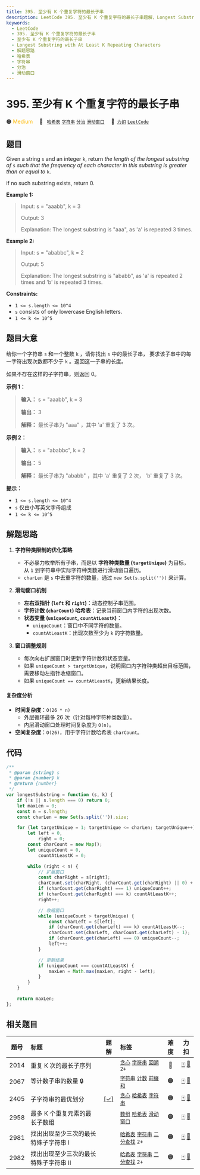 ```yaml
---
title: 395. 至少有 K 个重复字符的最长子串
description: LeetCode 395. 至少有 K 个重复字符的最长子串题解，Longest Substring with At Least K Repeating Characters，包含解题思路、复杂度分析以及完整的 JavaScript 代码实现。
keywords:
  - LeetCode
  - 395. 至少有 K 个重复字符的最长子串
  - 至少有 K 个重复字符的最长子串
  - Longest Substring with At Least K Repeating Characters
  - 解题思路
  - 哈希表
  - 字符串
  - 分治
  - 滑动窗口
---
```


# 395. 至少有 K 个重复字符的最长子串

🟠 <font color=#ffb800>Medium</font>&emsp; 🔖&ensp; [`哈希表`](/tag/hash-table.md) [`字符串`](/tag/string.md) [`分治`](/tag/divide-and-conquer.md) [`滑动窗口`](/tag/sliding-window.md)&emsp; 🔗&ensp;[`力扣`](https://leetcode.cn/problems/longest-substring-with-at-least-k-repeating-characters) [`LeetCode`](https://leetcode.com/problems/longest-substring-with-at-least-k-repeating-characters)

## 题目

Given a string `s` and an integer `k`, return _the length of the longest
substring of_ `s` _such that the frequency of each character in this substring
is greater than or equal to_ `k`.

if no such substring exists, return 0.

**Example 1:**

> Input: s = "aaabb", k = 3
>
> Output: 3
>
> Explanation: The longest substring is "aaa", as 'a' is repeated 3 times.

**Example 2:**

> Input: s = "ababbc", k = 2
>
> Output: 5
>
> Explanation: The longest substring is "ababb", as 'a' is repeated 2 times and 'b' is repeated 3 times.

**Constraints:**

- `1 <= s.length <= 10^4`
- `s` consists of only lowercase English letters.
- `1 <= k <= 10^5`

## 题目大意

给你一个字符串 `s` 和一个整数 `k` ，请你找出 `s` 中的最长子串， 要求该子串中的每一字符出现次数都不少于 `k` 。返回这一子串的长度。

如果不存在这样的子字符串，则返回 0。

**示例 1：**

> **输入：** s = "aaabb", k = 3
>
> **输出：** 3
>
> **解释：** 最长子串为 "aaa" ，其中 'a' 重复了 3 次。

**示例 2：**

> **输入：** s = "ababbc", k = 2
>
> **输出：** 5
>
> **解释：** 最长子串为 "ababb" ，其中 'a' 重复了 2 次， 'b' 重复了 3 次。

**提示：**

- `1 <= s.length <= 10^4`
- `s` 仅由小写英文字母组成
- `1 <= k <= 10^5`

## 解题思路

1. **字符种类限制的优化策略**

   - 不必暴力枚举所有子串，而是以 **字符种类数量 (`targetUnique`)** 为目标，从 `1` 到字符串中实际字符种类数进行滑动窗口遍历。
   - `charLen` 是 `s` 中去重字符的数量，通过 `new Set(s.split(''))` 来计算。

2. **滑动窗口机制**

   - **左右双指针 (`left` 和 `right`)**：动态控制子串范围。
   - **字符计数 (`charCount`) 哈希表**：记录当前窗口内字符的出现次数。
   - **状态变量 (`uniqueCount`, `countAtLeastK`)**：
     - `uniqueCount`：窗口中不同字符的数量。
     - `countAtLeastK`：出现次数至少为 `k` 的字符数量。

3. **窗口调整规则**
   - 每次向右扩展窗口时更新字符计数和状态变量。
   - 如果 `uniqueCount > targetUnique`，说明窗口内字符种类超出目标范围，需要移动左指针收缩窗口。
   - 如果 `uniqueCount == countAtLeastK`，更新结果长度。

#### 复杂度分析

- **时间复杂度**：`O(26 * n)`
  - 外层循环最多 26 次（针对每种字符种类数量）。
  - 内层滑动窗口处理时间复杂度为 `O(n)`。
- **空间复杂度**：`O(26)`，用于字符计数哈希表 `charCount`。

## 代码

```javascript
/**
 * @param {string} s
 * @param {number} k
 * @return {number}
 */
var longestSubstring = function (s, k) {
	if (!s || s.length === 0) return 0;
	let maxLen = 0;
	const n = s.length;
	const charLen = new Set(s.split('')).size;

	for (let targetUnique = 1; targetUnique <= charLen; targetUnique++) {
		let left = 0,
			right = 0;
		const charCount = new Map();
		let uniqueCount = 0,
			countAtLeastK = 0;

		while (right < n) {
			// 扩展窗口
			const charRight = s[right];
			charCount.set(charRight, (charCount.get(charRight) || 0) + 1);
			if (charCount.get(charRight) === 1) uniqueCount++;
			if (charCount.get(charRight) === k) countAtLeastK++;
			right++;

			// 收缩窗口
			while (uniqueCount > targetUnique) {
				const charLeft = s[left];
				if (charCount.get(charLeft) === k) countAtLeastK--;
				charCount.set(charLeft, charCount.get(charLeft) - 1);
				if (charCount.get(charLeft) === 0) uniqueCount--;
				left++;
			}

			// 更新结果
			if (uniqueCount === countAtLeastK) {
				maxLen = Math.max(maxLen, right - left);
			}
		}
	}

	return maxLen;
};
```

## 相关题目

<!-- prettier-ignore -->
| 题号 | 标题 | 题解 | 标签 | 难度 | 力扣 |
| :------: | :------ | :------: | :------ | :------: | :------: |
| 2014 | 重复 K 次的最长子序列 |  |  [`贪心`](/tag/greedy.md) [`字符串`](/tag/string.md) [`回溯`](/tag/backtracking.md) `2+` | 🔴 | [🀄️](https://leetcode.cn/problems/longest-subsequence-repeated-k-times) [🔗](https://leetcode.com/problems/longest-subsequence-repeated-k-times) |
| 2067 | 等计数子串的数量 🔒 |  |  [`字符串`](/tag/string.md) [`计数`](/tag/counting.md) [`前缀和`](/tag/prefix-sum.md) | 🟠 | [🀄️](https://leetcode.cn/problems/number-of-equal-count-substrings) [🔗](https://leetcode.com/problems/number-of-equal-count-substrings) |
| 2405 | 子字符串的最优划分 | [[✓]](/problem/2405.md) |  [`贪心`](/tag/greedy.md) [`哈希表`](/tag/hash-table.md) [`字符串`](/tag/string.md) | 🟠 | [🀄️](https://leetcode.cn/problems/optimal-partition-of-string) [🔗](https://leetcode.com/problems/optimal-partition-of-string) |
| 2958 | 最多 K 个重复元素的最长子数组 |  |  [`数组`](/tag/array.md) [`哈希表`](/tag/hash-table.md) [`滑动窗口`](/tag/sliding-window.md) | 🟠 | [🀄️](https://leetcode.cn/problems/length-of-longest-subarray-with-at-most-k-frequency) [🔗](https://leetcode.com/problems/length-of-longest-subarray-with-at-most-k-frequency) |
| 2981 | 找出出现至少三次的最长特殊子字符串 I |  |  [`哈希表`](/tag/hash-table.md) [`字符串`](/tag/string.md) [`二分查找`](/tag/binary-search.md) `2+` | 🟠 | [🀄️](https://leetcode.cn/problems/find-longest-special-substring-that-occurs-thrice-i) [🔗](https://leetcode.com/problems/find-longest-special-substring-that-occurs-thrice-i) |
| 2982 | 找出出现至少三次的最长特殊子字符串 II |  |  [`哈希表`](/tag/hash-table.md) [`字符串`](/tag/string.md) [`二分查找`](/tag/binary-search.md) `2+` | 🟠 | [🀄️](https://leetcode.cn/problems/find-longest-special-substring-that-occurs-thrice-ii) [🔗](https://leetcode.com/problems/find-longest-special-substring-that-occurs-thrice-ii) |